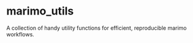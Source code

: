 # marimo_utils
A collection of handy utility functions for efficient, reproducible marimo workflows.
